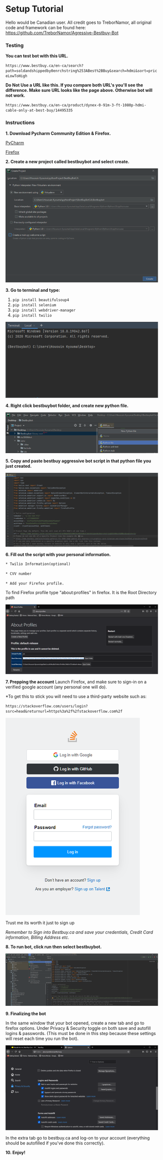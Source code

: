 # Setup Tutorial
Hello would be Canadian user. All credit goes to TreborNamor, all original code and framework can be found here:
https://github.com/TreborNamor/Agressive-Bestbuy-Bot
### Testing
**You can test bot with this URL.**

`https://www.bestbuy.ca/en-ca/search?path=soldandshippedby0enrchstring%253ABest%2BBuy&search=hdmi&sort=priceLowToHigh`

**Do Not Use a URL like this. If you compare both URL's you'll see the difference. Make sure URL looks like the page above. Otherwise bot will not work.**

`https://www.bestbuy.ca/en-ca/product/dynex-0-91m-3-ft-1080p-hdmi-cable-only-at-best-buy/14495335`

### Instructions

**1. Download Pycharm Community Edition & Firefox.**

[PyCharm](https://www.jetbrains.com/pycharm/download)

[Firefox](https://www.mozilla.org/en-US/firefox/new/)

**2. Create a new project called bestbuybot and select create.**

![Image of create-project](https://raw.githubusercontent.com/Notarealprogrammer/bestbuybotca/main/images/create-project.png)

**3. Go to terminal and type:**
  1. `pip install beautifulsoup4`
  2. `pip install selenium`
  3. `pip install webdriver-manager`
  4. `pip install twilio`

![Image of terminal](https://raw.githubusercontent.com/Notarealprogrammer/bestbuybotca/main/images/terminal.png)

**4. Right click bestbuybot folder, and create new python file.**

![Image of create-python](https://raw.githubusercontent.com/Notarealprogrammer/bestbuybotca/main/images/create-python.png)

**5. Copy and paste bestbuy aggressive bot script in that python file you just created.**

![Image of Autofill](https://raw.githubusercontent.com/Notarealprogrammer/bestbuybotca/main/images/copy-paste.png)

**6. Fill out the script with your personal information.**

```
* Twilio Information(optional)

* CVV number

* Add your Firefox profile.
```

To find Firefox profile type "about:profiles" in firefox. It is the Root Directory path

![Image of firefox-profile](https://raw.githubusercontent.com/Notarealprogrammer/bestbuybotca/main/images/firefox-profile.png)

**7. Prepping the account**
Launch Firefox, and make sure to sign-in on a verified google account (any personal one will do). 

   *To get this to stick you will need to use a third-party website such as:
   
   `https://stackoverflow.com/users/login?ssrc=head&returnurl=https%3a%2f%2fstackoverflow.com%2f`
   
![image of Stackoverflow-login](https://raw.githubusercontent.com/Notarealprogrammer/bestbuybotca/main/images/stackoverflow-login.png)

Trust me its worth it just to sign up

*Remember to Sign into Bestbuy.ca and save your credentials, Credit Card information, Billing Address etc.*

**8. To run bot, click run then select bestbuybot.**

![Image of run-bot](https://raw.githubusercontent.com/Notarealprogrammer/bestbuybotca/main/images/run-bot.png)

**9. Finalizing the bot**

In the same window that your bot opened, create a new tab and go to firefox options. Under Privacy & Security toggle on both save and autofill logins & passwords. (This must be done in this step because these settings will reset each time you run the bot).

![Image of Autofill](https://raw.githubusercontent.com/Notarealprogrammer/bestbuybotca/main/images/autofill.png)

In the extra tab go to bestbuy.ca and log-on to your account (everything should be autofilled if you've done this correctly).

**10. Enjoy!**
